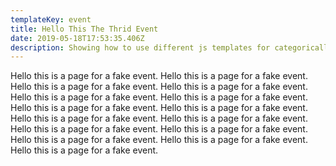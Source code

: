 ```yaml
---
templateKey: event
title: Hello This The Thrid Event
date: 2019-05-18T17:53:35.406Z
description: Showing how to use different js templates for categorically organized markdown nodes
---
```


Hello this is a page for a fake event. Hello this is a page for a fake event. Hello this is a page for a fake event. Hello this is a page for a fake event. Hello this is a page for a fake event. Hello this is a page for a fake event. Hello this is a page for a fake event. Hello this is a page for a fake event. Hello this is a page for a fake event. Hello this is a page for a fake event. Hello this is a page for a fake event. Hello this is a page for a fake event. Hello this is a page for a fake event. Hello this is a page for a fake event. Hello this is a page for a fake event.